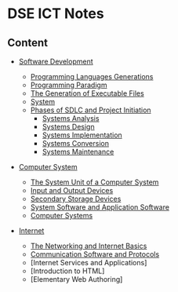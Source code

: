 # DSE ICT Notes
## Content

- [Software Development](https://github.com/LioQing/ICT-Notes/blob/master/Software%20Development.md)
    - [Programming Languages Generations](https://github.com/LioQing/ICT-Notes/blob/master/Software%20Development.md#programming-languages-generations)
    - [Programming Paradigm](https://github.com/LioQing/ICT-Notes/blob/master/Software%20Development.md#programming-paradigm)
    - [The Generation of Executable Files](https://github.com/LioQing/ICT-Notes/blob/master/Software%20Development.md#the-generation-of-executable-files)
    - [System](https://github.com/LioQing/ICT-Notes/blob/master/Software%20Development.md#system)
    - [Phases of SDLC and Project Initiation](https://github.com/LioQing/ICT-Notes/blob/master/Software%20Development.md#phases-of-sdlc-and-project-initiation)
        - [Systems Analysis](https://github.com/LioQing/ICT-Notes/blob/master/Software%20Development.md#systems-analysis)
        - [Systems Design](https://github.com/LioQing/ICT-Notes/blob/master/Software%20Development.md#systems-design)
        - [Systems Implementation](https://github.com/LioQing/ICT-Notes/blob/master/Software%20Development.md#systems-implementation)
        - [Systems Conversion](https://github.com/LioQing/ICT-Notes/blob/master/Software%20Development.md#systems-conversion)
        - [Systems Maintenance](https://github.com/LioQing/ICT-Notes/blob/master/Software%20Development.md#systems-maintenance)

- [Computer System](https://github.com/LioQing/ICT-Notes/blob/master/Computer%20System.md)
    - [The System Unit of a Computer System](https://github.com/LioQing/ICT-Notes/blob/master/Computer%20System.md#the-system-unit-of-a-computer-system)
    - [Input and Output Devices](https://github.com/LioQing/ICT-Notes/blob/master/Computer%20System.md#input-and-output-devices)
    - [Secondary Storage Devices](https://github.com/LioQing/ICT-Notes/blob/master/Computer%20System.md#secondary-storage-devices)
    - [System Software and Application Software](https://github.com/LioQing/ICT-Notes/blob/master/Computer%20System.md#system-software-and-application-software)
    - [Computer Systems](https://github.com/LioQing/ICT-Notes/blob/master/Computer%20System.md#computer-systems)

- [Internet](https://github.com/LioQing/ICT-Notes/blob/master/Internet.md)
	- [The Networking and Internet Basics](https://github.com/LioQing/ICT-Notes/blob/master/Internet.md#the-networking-and-internet-basics)
	- [Communication Software and Protocols](https://github.com/LioQing/ICT-Notes/blob/master/Internet.md#communication-software-and-protocols)
	- [Internet Services and Applications]
	- [Introduction to HTML]
	- [Elementary Web Authoring]
